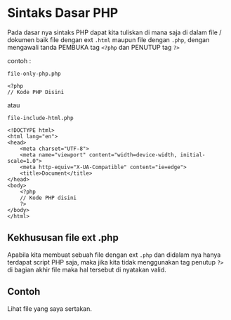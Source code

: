# Sintaks Dasar PHP

Pada dasar nya sintaks PHP dapat kita tuliskan di mana saja di dalam file / dokumen baik file dengan ext `.html` maupun file dengan `.php`, dengan mengawali tanda PEMBUKA tag `<?php` dan PENUTUP tag `?>`

contoh :

`file-only-php.php`

```
<?php
// Kode PHP Disini
```

atau

`file-include-html.php`

```
<!DOCTYPE html>
<html lang="en">
<head>
    <meta charset="UTF-8">
    <meta name="viewport" content="width=device-width, initial-scale=1.0">
    <meta http-equiv="X-UA-Compatible" content="ie=edge">
    <title>Document</title>
</head>
<body>
    <?php
    // Kode PHP disini
    ?>
</body>
</html>
```

## Kekhususan file ext .php

Apabila kita membuat sebuah file dengan ext `.php` dan didalam nya hanya terdapat script PHP saja, maka jika kita tidak menggunakan tag penutup `?>` di bagian akhir file maka hal tersebut di nyatakan valid.

## Contoh

Lihat file yang saya sertakan.
